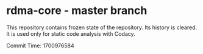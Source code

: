 # rdma-core - master branch

This repository contains frozen state of the repository.
Its history is cleared. It is used only for static code
analysis with Codacy.

Commit Time: 1700976584